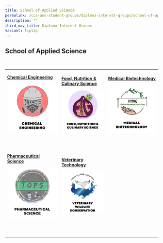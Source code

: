 ```yaml
---
title: School of Applied Science
permalink: /cca-and-student-groups/diploma-interest-groups/school-of-applied-science/
description: ""
third_nav_title: Diploma Interest Groups
variant: tiptap
---
```

<h2>School of Applied Science</h2>
<p>&nbsp;&nbsp;&nbsp;&nbsp;&nbsp; &nbsp;&nbsp;&nbsp;&nbsp;&nbsp;&nbsp;&nbsp;&nbsp;&nbsp;
&nbsp;&nbsp;&nbsp;&nbsp;&nbsp;&nbsp;&nbsp;&nbsp;&nbsp;&nbsp;&nbsp; &nbsp;&nbsp;&nbsp;&nbsp;&nbsp;&nbsp;&nbsp;&nbsp;&nbsp;&nbsp;&nbsp;
&nbsp;&nbsp;&nbsp;&nbsp;&nbsp;&nbsp;&nbsp;&nbsp;&nbsp;&nbsp;&nbsp; &nbsp;&nbsp;&nbsp;&nbsp;&nbsp;&nbsp;&nbsp;
&nbsp;&nbsp;&nbsp;</p>
<table style="minWidth: 75px">
<colgroup>
<col>
<col>
<col>
</colgroup>
<tbody>
<tr>
<td rowspan="1" colspan="1">
<p><strong><a href="https://www.instagram.com/ascniche/" rel="noopener noreferrer nofollow" target="_blank">Chemical Engineering</a></strong>
</p>
<div class="isomer-image-wrapper">
<img style="display:block;margin-left:auto;margin-right:auto;" height="auto" width="100%" alt="Chemical Engineering Interest Group" src="/images/ASC/NICHE_button-01.png">
</div>
<p>&nbsp;&nbsp;&nbsp;&nbsp;&nbsp;&nbsp;&nbsp;&nbsp;&nbsp;&nbsp;&nbsp;&nbsp;&nbsp;&nbsp;&nbsp;&nbsp;&nbsp;&nbsp;&nbsp;
&nbsp;&nbsp;&nbsp;&nbsp;&nbsp;&nbsp;&nbsp;&nbsp;&nbsp;&nbsp;&nbsp;&nbsp;&nbsp;&nbsp;&nbsp;
&nbsp;</p>
</td>
<td rowspan="1" colspan="1">
<p><strong><a href="https://www.instagram.com/ascfig/" rel="noopener noreferrer nofollow" target="_blank">Food, Nutrition &amp; Culinary Science</a></strong>
</p>
<div class="isomer-image-wrapper">
<img style="display:block;margin-left:auto;margin-right:auto;" height="auto" width="100%" alt="Food Interest Group" src="/images/ASC/FNC_button-01.png">
</div>
<p>&nbsp;&nbsp;&nbsp;&nbsp;&nbsp;&nbsp;&nbsp;&nbsp;&nbsp;&nbsp;&nbsp;&nbsp;&nbsp;&nbsp;&nbsp;&nbsp;&nbsp;&nbsp;&nbsp;
&nbsp;&nbsp;&nbsp;&nbsp;&nbsp;&nbsp;&nbsp;&nbsp;&nbsp;&nbsp;&nbsp;&nbsp;&nbsp;&nbsp;&nbsp;
&nbsp;</p>
</td>
<td rowspan="1" colspan="1">
<p><strong><a href="https://www.instagram.com/tpmbig/" rel="noopener noreferrer nofollow" target="_blank">Medical Biotechnology</a></strong>
</p>
<div class="isomer-image-wrapper">
<img style="display:block;margin-left:auto;margin-right:auto;" height="auto" width="100%" alt="Medical Biotechnology Interest Group" src="/images/ASC/MBIG_button-01.png">
</div>
<p>&nbsp;&nbsp;&nbsp;&nbsp;&nbsp;&nbsp;&nbsp;&nbsp;&nbsp;&nbsp;&nbsp;&nbsp;&nbsp;&nbsp;&nbsp;&nbsp;&nbsp;&nbsp;&nbsp;
&nbsp;&nbsp;&nbsp;&nbsp;&nbsp;&nbsp;&nbsp;&nbsp;&nbsp;&nbsp;&nbsp;&nbsp;&nbsp;&nbsp;&nbsp;
&nbsp;</p>
</td>
</tr>
<tr>
<td rowspan="1" colspan="1">
<p><strong><a href="https://www.instagram.com/totallyphs/" rel="noopener noreferrer nofollow" target="_blank">Pharmaceutical Science</a></strong>
</p>
<div class="isomer-image-wrapper">
<img style="display:block;margin-left:auto;margin-right:auto;" height="auto" width="100%" alt="Pharmaceutical Science" src="/images/Interest%20Groups/UPDATED%20BUTTONS/pharmsci_button_01_ver060723-100.jpg">
</div>
<p>&nbsp;&nbsp;&nbsp;&nbsp;&nbsp;&nbsp;&nbsp;&nbsp;&nbsp;&nbsp;&nbsp;&nbsp;&nbsp;&nbsp;&nbsp;&nbsp;&nbsp;&nbsp;&nbsp;
&nbsp;&nbsp;&nbsp;&nbsp;&nbsp;&nbsp;&nbsp;&nbsp;&nbsp;&nbsp;&nbsp;&nbsp;&nbsp;&nbsp;&nbsp;
&nbsp;&nbsp;&nbsp;&nbsp;&nbsp;&nbsp;&nbsp;&nbsp;&nbsp;&nbsp;&nbsp;</p>
</td>
<td rowspan="1" colspan="1">
<p><strong><a href="https://www.instagram.com/tpvwc/" rel="noopener noreferrer nofollow" target="_blank">Veterinary Technology</a></strong>
</p>
<div class="isomer-image-wrapper">
<img style="display:block;margin-left:auto;margin-right:auto;" height="auto" width="100%" alt="Veterinary Wildlife Conservation Interest Group" src="/images/ASC/VWC_button-01.png">
</div>
<p>&nbsp;&nbsp;&nbsp;&nbsp;&nbsp;&nbsp;&nbsp;&nbsp;&nbsp;&nbsp;&nbsp;&nbsp;&nbsp;&nbsp;&nbsp;&nbsp;&nbsp;&nbsp;&nbsp;
&nbsp;&nbsp;&nbsp;&nbsp;&nbsp;&nbsp;&nbsp;&nbsp;&nbsp;&nbsp;&nbsp;&nbsp;
&nbsp;&nbsp;&nbsp;&nbsp;&nbsp;&nbsp;&nbsp;&nbsp;&nbsp;&nbsp;&nbsp;&nbsp;&nbsp;&nbsp;</p>
</td>
<td rowspan="1" colspan="1">
<p></p>
</td>
</tr>
</tbody>
</table>
<p></p>